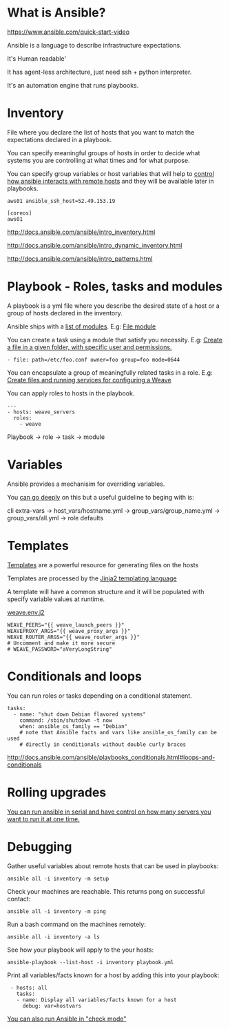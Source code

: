 # What is Ansible?

https://www.ansible.com/quick-start-video

Ansible is a language to describe infrastructure expectations.

It's Human readable'

It has agent-less architecture, just need ssh + python interpreter.

It's an automation engine that runs playbooks.


# Inventory

File where you declare the list of hosts that you want to match the expectations declared in a playbook.

You can specify meaningful groups of hosts in order to decide what systems you are controlling at what times and for what purpose.

You can specify group variables or host variables that will help to [control how ansible interacts with remote hosts](http://docs.ansible.com/ansible/intro_inventory.html#list-of-behavioral-inventory-parameters) and they will be available later in playbooks.

```
aws01 ansible_ssh_host=52.49.153.19

[coreos]
aws01
```

http://docs.ansible.com/ansible/intro_inventory.html

http://docs.ansible.com/ansible/intro_dynamic_inventory.html

http://docs.ansible.com/ansible/intro_patterns.html


# Playbook - Roles, tasks and modules

A playbook is a yml file where you describe the desired state of a host or a group of hosts declared in the inventory.

Ansible ships with a [list of modules](http://docs.ansible.com/ansible/list_of_all_modules.html).
E.g: [File module](http://docs.ansible.com/ansible/file_module.html)

You can create a task using a module that satisfy you necessity.
E.g: [Create a file in a given folder, with specific user and permissions.](http://docs.ansible.com/ansible/file_module.html#examples)

```- file: path=/etc/foo.conf owner=foo group=foo mode=0644```

You can encapsulate a group of meaningfully related tasks in a role.
E.g: [Create files and running services for configuring a Weave](https://github.com/Capgemini/weave-ansible)

You can apply roles to hosts in the playbook.

```
---
- hosts: weave_servers
  roles:
    - weave
```

Playbook -> role -> task -> module


# Variables

Ansible provides a mechanisim for overriding variables.

You [can go deeply](http://docs.ansible.com/ansible/playbooks_variables.html) on this but a useful guideline to beging with is:

cli extra-vars -> host_vars/hostname.yml -> group_vars/group_name.yml -> group_vars/all.yml -> role defaults



# Templates

[Templates](http://docs.ansible.com/ansible/template_module.html) are a powerful resource for generating files on the hosts

Templates are processed by the [Jinja2 templating language](http://jinja.pocoo.org/docs/) 

A template will have a common structure and it will be populated with specify variable values at runtime.

[weave.env.j2](https://github.com/enxebre/ansible-pragmatic-guide/blob/master/roles/weave/templates/weave.env.j2)

```
WEAVE_PEERS="{{ weave_launch_peers }}"
WEAVEPROXY_ARGS="{{ weave_proxy_args }}"
WEAVE_ROUTER_ARGS="{{ weave_router_args }}"
# Uncomment and make it more secure
# WEAVE_PASSWORD="aVeryLongString"
```

# Conditionals and loops

You can run roles or tasks depending on a conditional statement.

```
tasks:
  - name: "shut down Debian flavored systems"
    command: /sbin/shutdown -t now
    when: ansible_os_family == "Debian"
    # note that Ansible facts and vars like ansible_os_family can be used
    # directly in conditionals without double curly braces
```

http://docs.ansible.com/ansible/playbooks_conditionals.html#loops-and-conditionals


# Rolling upgrades

[You can run ansible in serial and have control on how many servers you want to run it at one time.](http://docs.ansible.com/ansible/guide_rolling_upgrade.html)


# Debugging

Gather useful variables about remote hosts that can be used in playbooks:

```ansible all -i inventory -m setup```

Check your machines are reachable. This returns pong on successful contact:

```ansible all -i inventory -m ping```

Run a bash command on the machines remotely:

```ansible all -i inventory -a ls```

See how your playbook will apply to the your hosts:

```ansible-playbook --list-host -i inventory playbook.yml```

Print all variables/facts known for a host by adding this into your playbook:

```
 - hosts: all
   tasks:
   - name: Display all variables/facts known for a host
     debug: var=hostvars
```

[You can also run Ansible in "check mode"](http://docs.ansible.com/ansible/playbooks_checkmode.html)
